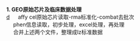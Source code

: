 **1. GEO原始芯片及临床数据处理**<br>[d](https://github.com/ArronLZ/flow.R/blob/main/GEO/GEO_cel.rma%26phen.pre.R)
&emsp;   affy cel原始芯片读取-rma标准化-combat去批次<br>
&emsp;   phen信息读取，初步处理，excel处理，再处理<br>
&emsp;   合并上述两个文件，整理成lz标准数据<br>
